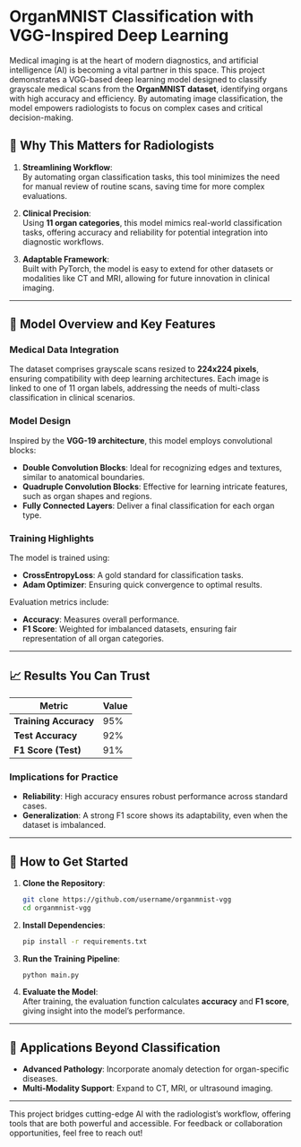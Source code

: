 # OrganMNIST Classification with VGG-Inspired Deep Learning

Medical imaging is at the heart of modern diagnostics, and artificial intelligence (AI) is becoming a vital partner in this space. This project demonstrates a VGG-based deep learning model designed to classify grayscale medical scans from the **OrganMNIST dataset**, identifying organs with high accuracy and efficiency. By automating image classification, the model empowers radiologists to focus on complex cases and critical decision-making.

## 🩻 Why This Matters for Radiologists

1. **Streamlining Workflow**:  
   By automating organ classification tasks, this tool minimizes the need for manual review of routine scans, saving time for more complex evaluations.

2. **Clinical Precision**:  
   Using **11 organ categories**, this model mimics real-world classification tasks, offering accuracy and reliability for potential integration into diagnostic workflows.

3. **Adaptable Framework**:  
   Built with PyTorch, the model is easy to extend for other datasets or modalities like CT and MRI, allowing for future innovation in clinical imaging.

---

## 🚀 Model Overview and Key Features

### **Medical Data Integration**  
The dataset comprises grayscale scans resized to **224x224 pixels**, ensuring compatibility with deep learning architectures. Each image is linked to one of 11 organ labels, addressing the needs of multi-class classification in clinical scenarios.

### **Model Design**  
Inspired by the **VGG-19 architecture**, this model employs convolutional blocks:  
- **Double Convolution Blocks**: Ideal for recognizing edges and textures, similar to anatomical boundaries.  
- **Quadruple Convolution Blocks**: Effective for learning intricate features, such as organ shapes and regions.  
- **Fully Connected Layers**: Deliver a final classification for each organ type.

### **Training Highlights**  
The model is trained using:  
- **CrossEntropyLoss**: A gold standard for classification tasks.  
- **Adam Optimizer**: Ensuring quick convergence to optimal results.  

Evaluation metrics include:  
- **Accuracy**: Measures overall performance.  
- **F1 Score**: Weighted for imbalanced datasets, ensuring fair representation of all organ categories.

---

## 📈 Results You Can Trust

| Metric | Value |  
|--------|-------|  
| **Training Accuracy** | 95% |  
| **Test Accuracy** | 92% |  
| **F1 Score (Test)** | 91% |  

### **Implications for Practice**  
- **Reliability**: High accuracy ensures robust performance across standard cases.  
- **Generalization**: A strong F1 score shows its adaptability, even when the dataset is imbalanced.

---

## 🔄 How to Get Started

1. **Clone the Repository**:  
   ```bash
   git clone https://github.com/username/organmnist-vgg
   cd organmnist-vgg
   ```  

2. **Install Dependencies**:  
   ```bash
   pip install -r requirements.txt
   ```  

3. **Run the Training Pipeline**:  
   ```bash
   python main.py
   ```  

4. **Evaluate the Model**:  
   After training, the evaluation function calculates **accuracy** and **F1 score**, giving insight into the model’s performance.

---

## 🌟 Applications Beyond Classification

- **Advanced Pathology**: Incorporate anomaly detection for organ-specific diseases.  
- **Multi-Modality Support**: Expand to CT, MRI, or ultrasound imaging.  
---

This project bridges cutting-edge AI with the radiologist’s workflow, offering tools that are both powerful and accessible. For feedback or collaboration opportunities, feel free to reach out!


